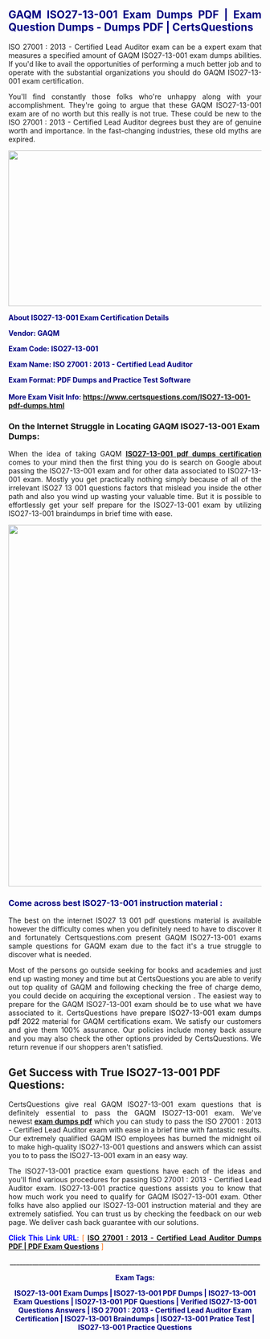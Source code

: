 <h2 style="text-align: justify;"><span style="color: #000080;">GAQM ISO27-13-001 Exam Dumps PDF | Exam Question Dumps - Dumps PDF | CertsQuestions</span></h2>
<p style="text-align: justify;">ISO 27001 : 2013 - Certified Lead Auditor exam can be a expert exam that measures a specified amount of GAQM  ISO27-13-001 exam dumps abilities. If you'd like to avail the opportunities of performing a much better job and to operate with the substantial organizations you should do GAQM ISO27-13-001 exam certification.</p>
<p style="text-align: justify;">You'll find constantly those folks who're unhappy along with your accomplishment. They're going to argue that these GAQM  ISO27-13-001 exam are of no worth but this really is not true. These could be new to the ISO 27001 : 2013 - Certified Lead Auditor degrees bust they are of genuine worth and importance. In the fast-changing industries, these old myths are expired.</p>
<p><img style="display: block; margin-left: auto; margin-right: auto;" src="https://i.imgur.com/eaP4ae9.png" width="840" height="310" /></p>
<p><span style="color: #000080;"><strong>About ISO27-13-001 Exam Certification Details</strong></span></p>
<p><span style="color: #000080;"><strong>Vendor: GAQM<br /></strong></span></p>
<p><span style="color: #000080;"><strong>Exam Code: ISO27-13-001</strong></span></p>
<p><span style="color: #000080;"><strong>Exam Name: ISO 27001 : 2013 - Certified Lead Auditor</strong></span></p>
<p><span style="color: #000080;"><strong>Exam Format: PDF Dumps and Practice Test Software<br /><br />More Exam Visit Info: <span style="color: #ff6600;"><a href="https://www.certsquestions.com/ISO27-13-001-pdf-dumps.html">https://www.certsquestions.com/ISO27-13-001-pdf-dumps.html</a></span></strong></span></p>
<h3>On the Internet Struggle in Locating GAQM ISO27-13-001 Exam Dumps:</h3>
<p style="text-align: justify;">When the idea of taking GAQM <a href="https://www.certsquestions.com/ISO27-13-001-pdf-dumps.html"><strong> ISO27-13-001 pdf dumps certification</strong></a> comes to your mind then the first thing you do is search on Google about passing the ISO27-13-001 exam and for other data associated to ISO27-13-001 exam. Mostly you get practically nothing simply because of all of the irrelevant ISO27 13 001 questions factors that mislead you inside the other path and also you wind up wasting your valuable time. But it is possible to effortlessly get your self prepare for the ISO27-13-001 exam by utilizing ISO27-13-001 braindumps in brief time with ease.</p>
<p><a href="https://www.certsquestions.com/ISO27-13-001-pdf-dumps.html"><img style="display: block; margin-left: auto; margin-right: auto;" src="https://i.imgur.com/pxhoKQ2.png" width="720" /></a></p>
<h3><span style="color: #000080;">Come across best  ISO27-13-001 instruction material :</span></h3>
<p style="text-align: justify;">The best on the internet ISO27 13 001 pdf questions material is available however the difficulty comes when you definitely need to have to discover it and fortunately Certsquestions.com present GAQM ISO27-13-001 exams sample questions for GAQM  exam due to the fact it's a true struggle to discover what is needed.</p>
<p style="text-align: justify;">Most of the persons go outside seeking for books and academies and just end up wasting money and time but at CertsQuestions you are able to verify out top quality of GAQM  and following checking the free of charge demo, you could decide on acquiring the exceptional version . The easiest way to prepare for the GAQM ISO27-13-001 exam should be to use what we have associated to it. CertsQuestions have <span style="color: #000000;">prepare ISO27-13-001 exam dumps pdf 2022</span> material for GAQM certifications exam. We satisfy our customers and give them 100% assurance. Our policies include money back assure and you may also check the other options provided by CertsQuestions. We return revenue if our shoppers aren't satisfied.</p>
<h2>Get Success with True ISO27-13-001 PDF Questions:</h2>
<p style="text-align: justify;">CertsQuestions give real GAQM ISO27-13-001 exam questions that is definitely essential to pass the GAQM  ISO27-13-001 exam. We've newest<strong>&nbsp;<a href="https://www.certsquestions.com/">exam dumps pdf</a></strong>&nbsp;which you can study to pass the ISO 27001 : 2013 - Certified Lead Auditor exam with ease in a brief time with fantastic results. Our extremely qualified GAQM ISO employees has burned the midnight oil to make high-quality ISO27-13-001 questions and answers which can assist you to to pass the ISO27-13-001 exam in an easy way.</p>
<p style="text-align: justify;">The ISO27-13-001 practice exam questions have each of the ideas and you'll find various procedures for passing ISO 27001 : 2013 - Certified Lead Auditor exam. ISO27-13-001 practice questions assists you to know that how much work you need to qualify for GAQM  ISO27-13-001 exam. Other folks have also applied our ISO27-13-001 instruction material and they are extremely satisfied. You can trust us by checking the feedback on our web page. We deliver cash back guarantee with our solutions.</p>
<p style="text-align: justify;"><span style="color: #0000ff;"><strong>Click This Link URL</strong>:</span> <span style="color: #ff6600;">[ <strong><a href="https://www.certsquestions.com/gaqm-iso-certification.html">ISO 27001 : 2013 - Certified Lead Auditor Dumps PDF | PDF Exam Questions</a></strong> ]</span></p>
<p style="text-align: center;">______________________________________________________________________________</p>
<p style="text-align: center;"><span style="color: #000080;"><strong>Exam Tags:</strong></span></p>
<p style="text-align: center;"><span style="color: #000080;"><strong>ISO27-13-001 Exam Dumps | ISO27-13-001 PDF Dumps | ISO27-13-001 Exam Questions | ISO27-13-001 PDF Questions | Verified ISO27-13-001 Questions Answers | ISO 27001 : 2013 - Certified Lead Auditor Exam Certification | ISO27-13-001 Braindumps | ISO27-13-001 Pratice Test | ISO27-13-001 Practice Questions</strong></span></p>
